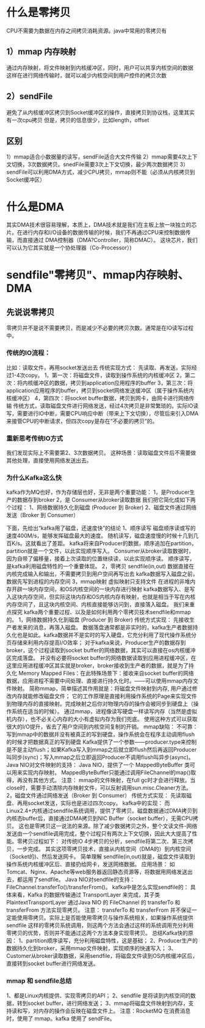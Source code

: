 # 什么是零拷贝
CPU不需要为数据在内存之间拷贝消耗资源。java中常用的零拷贝有
## 1）mmap 内存映射
通过内存映射，将文件映射到内核缓冲区，同时，用户可以共享内核空间的数据
这样在进行网络传输时，就可以减少内核空间到用户控件的拷贝次数
## 2）sendFile
避免了从内核缓冲区拷贝到Socket缓冲区的操作，直接拷贝到协议栈，这里其实有一次cpu拷贝
但是，拷贝的信息很少，比如length，offset

## 区别
1）mmap适合小数据量的读写，sendFile适合大文件传输
2）mmap需要4次上下文切换，3次数据拷贝。snedFile需要3次上下文切换，最少两次数据拷贝
3）sendFile可以利用DMA方式，减少CPU拷贝，mmap则不能（必须从内核拷贝到Socket缓冲区）

# 什么是DMA
其实DMA技术很容易理解，本质上，DMA技术就是我们在主板上放⼀块独立的芯片。在进行内存和I/O设备的数据传输的时候，我们不再通过CPU来控制数据传输，而直接通过 DMA控制器（DMA?Controller，简称DMAC）。
这块芯片，我们可以认为它其实就是一个协处理器（Co-Processor）)

# sendfile"零拷贝"、mmap内存映射、DMA
## 先说说零拷贝
零拷贝并不是说不需要拷贝，而是减少不必要的拷贝次数。通常是在IO读写过程中。
### 传统的IO流程：
比如：读取文件，再用socket发送出去
传统实现方式：
先读取、再发送，实际经过1-4次copy。
1，第一次：将磁盘文件，读取到操作系统的内核缓冲区
2，第二次：将内核缓冲区的数据，拷贝到application应用程序的buffer
3，第三次：将application应用程序的buffer，拷贝到socket网络发送缓冲区（属于操作系统内核缓冲区）
4，第四次：将socket buffer数据，拷贝到网卡，由网卡进行网络传输
传统方式，读取磁盘文件进行网络发送，经过4次拷贝是非常繁琐的。实际IO读写，需要进行IO中断，需要CPU响应中断（带来上下文切换），尽管后来引入DMA来接管CPU的中断请求，但四次copy是存在“不必要的拷贝”的。

### 重新思考传统IO方式
我们发现实际上不需要第2、3次数据拷贝。
这种场景：读取磁盘文件后不需要做其他处理，直接使用网络发送出去。

### 为什么Kafka这么快
kafka作为MQ也好，作为存储层也好，无非是两个重要功能：
    1，是Producer生产的数据存到broker
    2，是 Consumer从broker读取数据
我们把它简化成如下两个过程：
    1、网络数据持久化到磁盘 (Producer 到 Broker)
    2、磁盘文件通过网络发送（Broker 到 Consumer）

下面，先给出“kafka用了磁盘，还速度快”的结论
1、顺序读写
    磁盘顺序读或写的速度400M/s，能够发挥磁盘最大的速度。
    随机读写，磁盘速度慢的时候十几到几百K/s。这就看出了差距。
    kafka将来自Producer的数据，顺序追加在partition，partition就是一个文件，以此实现顺序写入。
    Consumer从broker读取数据时，因为自带了偏移量，接着上次读取的位置继续读，以此实现顺序读。
    顺序读写，是kafka利用磁盘特性的一个重要体现。
2，零拷贝 sendfile(in,out)
    数据直接在内核完成输入和输出，不需要拷贝到用户空间再写出去
    kafka数据写入磁盘之前，数据先写到进程的内存空间
3，mmap映射
    虚拟映射只支持文件
    在进程的非堆内存开辟一块内存空间，和OS内核空间的一块内存进行映射
    kafka数据写入、是写入这块内存空间，但实际这块内存和OS内核内存有映射，也就是相当于写在内核内存空间了，且这块内核空间、内核直接能够访问到，直接落入磁盘。
我们来重点探究 kafka两个重要过程、以及是如何利用两个零拷贝技术sendfile和mmap的。
    1，网络数据持久化到磁盘 (Producer 到 Broker)
        传统方式实现：
            先接收生产者发来的消息，再落入磁盘。
            数据落盘通常都是非实时的，kafka生产者数据持久化也是如此。kafka数据并不是实时的写入硬盘，它充分利用了现代操作系统分页存储来利用内存提高I/O效率；
            对于kafka来说，Producer生产的数据存到broker，这个过程读取到socket buffer的网络数据，其实可以直接在os内核缓冲区完成落盘。
            并没有必要将socket buffer的网络数据读取到应用进程缓冲区，在这里应用进程缓冲区其实就是broker，broker接收到生产者的数据，就是为了持久化
        Memory Mapped Files：在此特殊场景下：接收来自socket buffer的网络数据，应用进程不需要中间处理、直接进行持久化时。——可以使用mmap内存文件映射。
            简称mmap，简单描述其作用就是：将磁盘文件映射到内存, 用户通过修改内存就能修改磁盘文件；
            它的工作原理是直接利用操作系统的Page来实现文件到物理内存的直接映射。完成映射之后你对物理内存的操作会被同步到硬盘上（操作系统在适当的时候）。
            通过mmap，进程像读写硬盘一样读写内存（当然是虚拟机内存），也不必关心内存的大小有虚拟内存为我们兜底。
            使用这种方式可以获取很大的I/O提升，省去了用户空间到内核空间复制的开销。
        mmap缺陷：
            不可靠：写到mmap中的数据并没有被真正的写到硬盘，操作系统会在程序主动调用flush的时候才把数据真正的写到硬盘
            Kafka提供了一个参数——producer.type来控制是不是主动flush；如果Kafka写入到mmap之后就立即flush然后再返回Producer叫同步(sync)；写入mmap之后立即返回Producer不调用flush叫异步(async)。
        Java NIO对文件映射的支持：
            Java NIO，提供了一个 MappedByteBuffer 类可以用来实现内存映射。
            MappedByteBuffer只能通过调用FileChannel的map()取得，再没有其他方式。
            注意：
                mmap的文件映射，在full gc时才会进行释放。当close时，需要手动清除内存映射文件，可以反射调用sun.misc.Cleaner方法。
    2，磁盘文件通过网络发送（Broker 到 Consumer）
        传统方式实现：
            先读取磁盘、再用socket发送，实际也是进过四次copy。
        kafka中的实现：
            而Linux2.4+内核通过sendfile系统调用，提供了零拷贝。磁盘数据通过DMA拷贝到内核态buffer后，直接通过DMA拷贝到NIC Buffer（socket buffer），无需CPU拷贝。
            这也是零拷贝这一说法的来源。除了减少数据拷贝之外，整个文读文件-网络发送由一个sendfile调用完成，整个过程只有两次上下文切换，因此大大提高了性能。零拷贝过程如下：
                对传统IO 4步拷贝的分析，sendfile将第二次、第三次拷贝，一步完成。
                其实这项零拷贝技术，直接从内核空间（DMA的）到内核空间（Socket的)、然后发送网卡。
                简单理解 sendfile(in,out)就是，磁盘文件读取到操作系统内核缓冲区后、直接扔给网卡，发送网络数据。
        应用场景：
            如Tomcat、Nginx、Apache等web服务器返回静态资源等，将数据用网络发送出去，都运用了sendfile。
        Java NIO对sendfile的支持：
            FileChannel.transferTo()/transferFrom()。
        kafka中是怎么实现sendfile的：
            具体来看，Kafka 的数据传输通过 TransportLayer 来完成，其子类 PlaintextTransportLayer 通过Java NIO 的 FileChannel 的 transferTo 和 transferFrom 方法实现零拷贝。
        注意：
            transferTo 和 transferFrom 并不保证一定能使用零拷贝。实际上是否能使用零拷贝与操作系统相关，如果操作系统提供 sendfile 这样的零拷贝系统调用，则这两个方法会通过这样的系统调用充分利用零拷贝的优势，否则并不能通过这两个方法本身实现零拷贝。
总结Kafka快的原因：
    1、partition顺序读写，充分利用磁盘特性，这是基础；
    2、Producer生产的数据持久化到broker，采用mmap文件映射，实现顺序的快速写入；
    3、Customer从broker读取数据，采用sendfile，将磁盘文件读到OS内核缓冲区后，直接转到socket buffer进行网络发送。

### mmap 和 sendfile总结
1、都是Linux内核提供、实现零拷贝的API；
2、sendfile 是将读到内核空间的数据，转到socket buffer，进行网络发送；
3、mmap将磁盘文件映射到内存，支持读和写，对内存的操作会反映在磁盘文件上。
注意：RocketMQ 在消费消息时，使用了 mmap。kafka 使用了 sendFile。











        
    












